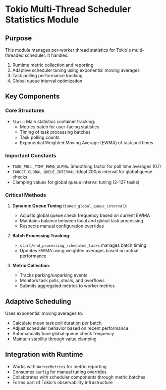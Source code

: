 # Tokio Multi-Thread Scheduler Statistics Module

## Purpose
This module manages per-worker thread statistics for Tokio's multi-threaded scheduler. It handles:
1. Runtime metric collection and reporting
2. Adaptive scheduler tuning using exponential moving averages
3. Task polling performance tracking
4. Global queue interval optimization

## Key Components

### Core Structures
- `Stats`: Main statistics container tracking:
  - Metrics batch for user-facing statistics
  - Timing of task processing batches
  - Task polling counts
  - Exponential Weighted Moving Average (EWMA) of task poll times

### Important Constants
- `TASK_POLL_TIME_EWMA_ALPHA`: Smoothing factor for poll time averages (0.1)
- `TARGET_GLOBAL_QUEUE_INTERVAL`: Ideal 200μs interval for global queue checks
- Clamping values for global queue interval tuning (2-127 tasks)

### Critical Methods
1. **Dynamic Queue Tuning** (`tuned_global_queue_interval`):
   - Adjusts global queue check frequency based on current EWMA
   - Maintains balance between local and global task processing
   - Respects manual configuration overrides

2. **Batch Processing Tracking**:
   - `start/end_processing_scheduled_tasks` manages batch timing
   - Updates EWMA using weighted averages based on actual performance

3. **Metric Collection**:
   - Tracks parking/unparking events
   - Monitors task polls, steals, and overflows
   - Submits aggregated metrics to worker metrics

## Adaptive Scheduling
Uses exponential moving averages to:
- Calculate mean task poll duration per batch
- Adjust scheduler behavior based on recent performance
- Automatically tune global queue check frequency
- Maintain stability through value clamping

## Integration with Runtime
- Works with `WorkerMetrics` for metric reporting
- Consumes `Config` for manual tuning overrides
- Collaborates with scheduler components through metric batches
- Forms part of Tokio's observability infrastructure

